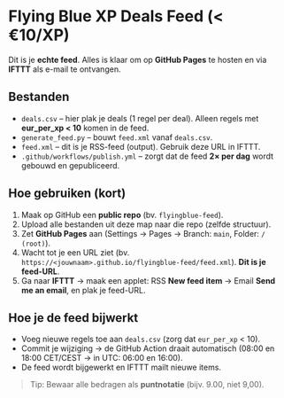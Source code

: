 # Flying Blue XP Deals Feed (< €10/XP)

Dit is je **echte feed**. Alles is klaar om op **GitHub Pages** te hosten en via **IFTTT** als e-mail te ontvangen.

## Bestanden
- `deals.csv` – hier plak je deals (1 regel per deal). Alleen regels met **eur_per_xp < 10** komen in de feed.
- `generate_feed.py` – bouwt `feed.xml` vanaf `deals.csv`.
- `feed.xml` – dit is je RSS-feed (output). Gebruik deze URL in IFTTT.
- `.github/workflows/publish.yml` – zorgt dat de feed **2× per dag** wordt gebouwd en gepubliceerd.

## Hoe gebruiken (kort)
1. Maak op GitHub een **public repo** (bv. `flyingblue-feed`).
2. Upload alle bestanden uit deze map naar die repo (zelfde structuur).
3. Zet **GitHub Pages** aan (Settings → Pages → Branch: `main`, Folder: `/ (root)`).
4. Wacht tot je een URL ziet (bv. `https://<jouwnaam>.github.io/flyingblue-feed/feed.xml`). **Dit is je feed-URL**.
5. Ga naar **IFTTT** → maak een applet: RSS **New feed item** → Email **Send me an email**, en plak je feed-URL.

## Hoe je de feed bijwerkt
- Voeg nieuwe regels toe aan `deals.csv` (zorg dat `eur_per_xp` < 10).
- Commit je wijziging → de GitHub Action draait automatisch (08:00 en 18:00 CET/CEST → in UTC: 06:00 en 16:00).
- De feed wordt bijgewerkt en IFTTT mailt nieuwe items.

> Tip: Bewaar alle bedragen als **puntnotatie** (bijv. 9.00, niet 9,00).


